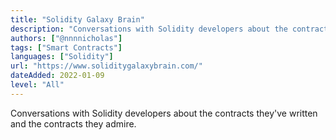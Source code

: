 ```yaml
---
title: "Solidity Galaxy Brain"
description: "Conversations with Solidity developers about the contracts they've written and the contracts they admire."
authors: ["@nnnnicholas"]
tags: ["Smart Contracts"]
languages: ["Solidity"]
url: "https://www.soliditygalaxybrain.com/"
dateAdded: 2022-01-09
level: "All"
---
```


Conversations with Solidity developers about the contracts they've written and the contracts they admire.